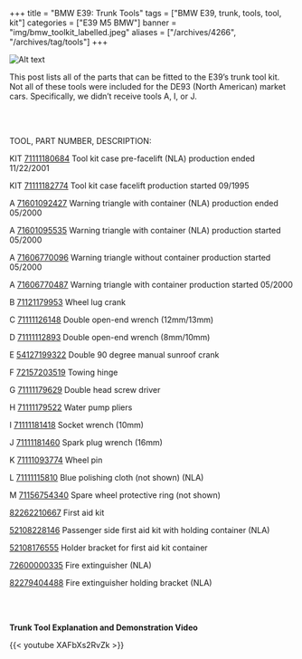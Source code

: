 +++
title = "BMW E39: Trunk Tools"
tags = ["BMW E39, trunk, tools, tool, kit"]
categories = ["E39 M5 BMW"]
banner = "img/bmw_toolkit_labelled.jpeg"
aliases = ["/archives/4266", "/archives/tag/tools"]
+++

![Alt text](../img/bmw_toolkit_labelled.jpeg)

This post lists all of the parts that can be fitted to the E39’s trunk tool kit. Not all of these tools were included for the DE93 (North American) market cars. Specifically, we didn’t receive tools A, I, or J.

&nbsp;<br/><br/>


TOOL,	PART NUMBER,	DESCRIPTION:

KIT	[71111180684](https://click.linksynergy.com/deeplink?id=1vz0CwG/oc8&mid=43304&murl=https%3A%2F%2Fwww.ecstuning.com%2Fb-genuine-bmw-parts%2Ftool-box%2F71111182774%2F)	Tool kit case pre-facelift (NLA)	production ended 11/22/2001

KIT	[71111182774](https://click.linksynergy.com/deeplink?id=1vz0CwG/oc8&mid=43304&murl=https%3A%2F%2Fwww.ecstuning.com%2Fb-genuine-bmw-parts%2Ftool-box%2F71111182774%2F)	Tool kit case facelift	production started 09/1995	

A	[71601092427](https://click.linksynergy.com/deeplink?id=1vz0CwG/oc8&mid=43304&murl=https%3A%2F%2Fwww.ecstuning.com%2Fb-genuine-european-bmw-parts%2Fwarning-triangle-with-container-no-longer-available%2F71601092427%7Eoee%2F)	Warning triangle with container (NLA)	production ended 05/2000

A	[71601095535](https://click.linksynergy.com/deeplink?id=1vz0CwG/oc8&mid=43304&murl=https%3A%2F%2Fwww.ecstuning.com%2Fb-genuine-european-bmw-parts%2Fwarning-triangle%2F71601095535%7Eoee%2F)	Warning triangle with container (NLA)	production started 05/2000	

A	[71606770096](https://www.megazip.net/zapchasti-dlya/bmw/warning-triangle-without-container-71606770096)	Warning triangle without container	production started 05/2000	

A	[71606770487](https://click.linksynergy.com/deeplink?id=1vz0CwG/oc8&mid=43304&murl=https%3A%2F%2Fwww.ecstuning.com%2Fb-genuine-bmw-parts%2Fwarning-triangle-with-container%2F71606770487%7Eoee%2F)	Warning triangle with container	production started 05/2000	

B	[71121179953](https://click.linksynergy.com/deeplink?id=1vz0CwG/oc8&mid=43304&murl=https%3A%2F%2Fwww.ecstuning.com%2Fb-genuine-bmw-parts%2Flug-wrench-tool%2F71121179953%2F)	Wheel lug crank		

C	[71111126148](https://click.linksynergy.com/deeplink?id=1vz0CwG/oc8&mid=43304&murl=https%3A%2F%2Fwww.ecstuning.com%2Fb-genuine-bmw-parts%2F12mm-13mm-open-ended-spanner%2F71111126148%2F)	Double open-end wrench (12mm/13mm)		

D	[71111112893](https://click.linksynergy.com/deeplink?id=1vz0CwG/oc8&mid=43304&murl=https%3A%2F%2Fwww.ecstuning.com%2Fb-genuine-bmw-parts%2Fopen-end-wrench-priced-each%2F71111112893%2F)	Double open-end wrench (8mm/10mm)		

E	[54127199322](https://click.linksynergy.com/deeplink?id=1vz0CwG/oc8&mid=43304&murl=https%3A%2F%2Fwww.ecstuning.com%2Fb-genuine-bmw-parts%2Fmanual-sunroof-crank%2F54127199322%2F)	Double 90 degree manual sunroof crank	

F	[72157203519](https://click.linksynergy.com/deeplink?id=1vz0CwG/oc8&mid=43304&murl=https%3A%2F%2Fwww.ecstuning.com%2Fb-genuine-bmw-parts%2Fbumper-tow-hook%2F72157203519%2F)	Towing hinge		

G	[71111179629](https://click.linksynergy.com/deeplink?id=1vz0CwG/oc8&mid=43304&murl=https%3A%2F%2Fwww.ecstuning.com%2Fb-genuine-bmw-parts%2Fscrewdriver-both-phillips-and-flat-heads%2F71111179629%2F)	Double head screw driver		

H	[71111179522](https://click.linksynergy.com/deeplink?id=1vz0CwG/oc8&mid=43304&murl=https%3A%2F%2Fwww.ecstuning.com%2Fb-genuine-bmw-parts%2Ftongue-groove-pliers-priced-each%2F71111179522%2F)	Water pump pliers		

I	[71111181418](https://click.linksynergy.com/deeplink?id=1vz0CwG/oc8&mid=43304&murl=https%3A%2F%2Fwww.ecstuning.com%2Fb-genuine-bmw-parts%2Fsocket-wrench%2F71111181418%2F)	Socket wrench (10mm)		

J	[71111181460](https://click.linksynergy.com/deeplink?id=1vz0CwG/oc8&mid=43304&murl=https%3A%2F%2Fwww.ecstuning.com%2Fb-genuine-bmw-parts%2Fspark-plug-wrench%2F71111181460%2F)	Spark plug wrench (16mm)		

K	[71111093774](https://click.linksynergy.com/deeplink?id=1vz0CwG/oc8&mid=43304&murl=https%3A%2F%2Fwww.ecstuning.com%2Fb-genuine-bmw-parts%2Fwheel-alignment-pin%2F71111093774%2F)	Wheel pin		

L	[71111115810](71111115810)	Blue polishing cloth (not shown) (NLA)		

M	[71156754340](https://click.linksynergy.com/deeplink?id=1vz0CwG/oc8&mid=43304&murl=https%3A%2F%2Fwww.ecstuning.com%2Fb-genuine-bmw-parts%2Fcover-ring%2F71156754340%2F)	Spare wheel protective ring (not shown)		

[82262210667](https://www.hubauer-shop.de/en/emergency-bag-82262210667.html)	First aid kit		

[52108228146](52108228146)	Passenger side first aid kit with holding container (NLA)		

[52108176555](https://click.linksynergy.com/deeplink?id=1vz0CwG/oc8&mid=43304&murl=https%3A%2F%2Fwww.ecstuning.com%2Fb-genuine-bmw-parts%2Ffirst-aid-kit-bracket%2F52108176555%2F)	Holder bracket for first aid kit container		


[72600000335](https://click.linksynergy.com/deeplink?id=1vz0CwG/oc8&mid=43304&murl=https%3A%2F%2Fwww.ecstuning.com%2Fb-genuine-bmw-parts%2Finstalling-set-fire-extingui-no-longer-available%2F72600000335%2F)	Fire extinguisher (NLA)		

[82279404488](https://click.linksynergy.com/deeplink?id=1vz0CwG/oc8&mid=43304&murl=https%3A%2F%2Fwww.ecstuning.com%2Fb-genuine-bmw-parts%2Finst-kiteuro-no-longer-available%2F82279404488%2F)	Fire extinguisher holding bracket (NLA)

&nbsp;<br/><br/>

**Trunk Tool Explanation and Demonstration Video**

{{< youtube XAFbXs2RvZk >}}

